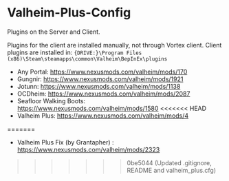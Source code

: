 # Valheim-Plus-Config

Plugins on the Server and Client.

Plugins for the client are installed manually, not through Vortex client.
Client plugins are installed in: `{DRIVE:}\Program Files (x86)\Steam\steamapps\common\Valheim\BepInEx\plugins`

- Any Portal: https://www.nexusmods.com/valheim/mods/170
- Gungnir: https://www.nexusmods.com/valheim/mods/1921
- Jotunn: https://www.nexusmods.com/valheim/mods/1138
- OCDheim: https://www.nexusmods.com/valheim/mods/2087
- Seafloor Walking Boots: https://www.nexusmods.com/valheim/mods/1580
<<<<<<< HEAD
- Valheim Plus: https://www.nexusmods.com/valheim/mods/4

=======
- Valheim Plus Fix (by Grantapher) : https://www.nexusmods.com/valheim/mods/2323
>>>>>>> 0be5044 (Updated .gitignore, README and valheim_plus.cfg)
